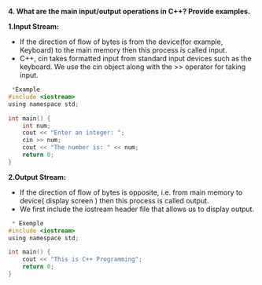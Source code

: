  <b>4. What are the main input/output operations in C++? Provide examples.</b>

<b>1.Input Stream:</b> 

- If the direction of flow of bytes is from the device(for example, Keyboard) to the main memory then this process is called input.
-  C++, cin takes formatted input from standard input devices such as the keyboard. We use the cin object along with the >> operator for taking input.


```c
 *Example
#include <iostream>
using namespace std;

int main() {
    int num;
    cout << "Enter an integer: ";
    cin >> num;   
    cout << "The number is: " << num;
    return 0;
}
```

<b>2.Output Stream:</b> 

-  If the direction of flow of bytes is opposite, i.e. from main memory to device( display screen ) then this process is called output.
- We first include the iostream header file that allows us to display output.


```c
 * Exemple
#include <iostream>
using namespace std;

int main() {
    cout << "This is C++ Programming";
    return 0;
}
```